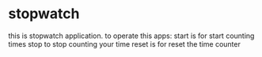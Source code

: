 # stopwatch
this is stopwatch application.
to operate this apps:
start is for start counting times
stop to stop counting your time
reset is for reset the time counter
